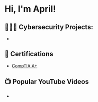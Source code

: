 <h1>Hi, I'm April!</h1>

<h2>👩🏾‍💻 Cybersecurity Projects:</h2>

  - 

<h2>📄 Certifications</h2>

- [CompTIA A+](https://www.credly.com/badges/a9085b29-3075-4f2f-9b0f-be0058697c61/public_url)

<h2>📺 Popular YouTube Videos</h2>

- 


